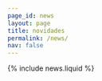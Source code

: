 ```yaml
---
page_id: news
layout: page
title: novidades
permalink: /news/
nav: false
---
```


{% include news.liquid %}
